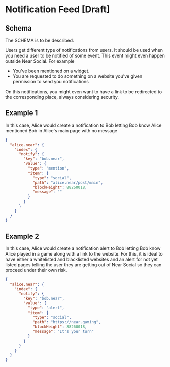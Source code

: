 # Notification Feed [Draft]

## Schema

The SCHEMA is to be described.

Users get different type of notifications from users. 
It should be used when you need a user to be notified of some event. This event might even happen outside Near Social. For example
- You've been mentioned on a widget.
- You are requested to do something on a website you've given permission to send you notifications

On this notifications, you might even want to have a link to be redirected to the corresponding place, always considering security.

## Example 1

In this case, Alice would create a notification to Bob letting Bob know Alice mentioned Bob in Alice's main page with no message

```json
{
  "alice.near": {
    "index": {
      "notify": {
        "key": "bob.near",
        "value": {
          "type": "mention",
          "item": {
            "type": "social",
            "path": "alice.near/post/main",
            "blockHeight": 88260018,
            "message": ""
          }
        }
      }
    }
  }
}
```

## Example 2

In this case, Alice would create a notification alert to Bob letting Bob know Alice played in a game along with a link to the website. For this, it is ideal to have either a whitelisted and blacklisted websites and an alert for not yet listed pages telling the user they are getting out of Near Social so they can proceed under their own risk.

```json
{
  "alice.near": {
    "index": {
      "notify": {
        "key": "bob.near",
        "value": {
          "type": "alert",
          "item": {
            "type": "social",
            "path": "https://near.gaming",
            "blockHeight": 88260018,
            "message": "It's your turn"
          }
        }
      }
    }
  }
}
```